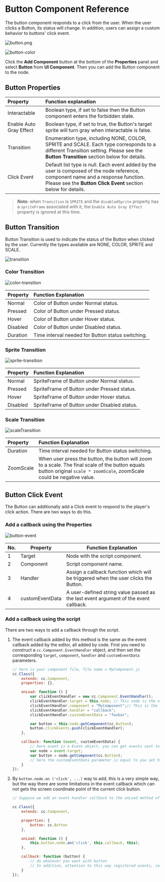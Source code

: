 # Button Component Reference

The button component responds to a click from the user. When the user clicks a Button, its status will change. In addition, users can assign a custom behavior to buttons' click event.

![button.png](./button/button.png)

![button-color](./button/button-color.png)

Click the **Add Component** button at the bottom of the **Properties** panel and select **Button** from **UI Component**. Then you can add the Button component to the node.

## Button Properties

| Property |   Function explanation
| :-------------- | :----------- |
| Interactable            | Boolean type, if set to false then the Button component enters the forbidden state.
| Enable Auto Gray Effect | Boolean type, if set to true, the Button's target sprite will turn gray when interactable is false.
| Transition              | Enumeration type, including NONE, COLOR, SPRITE and SCALE. Each type corresponds to a different Transition setting. Please see the **Button Transition** section below for details. |
| Click Event             | Default list type is null. Each event added by the user is composed of the node reference, component name and a response function. Please see the **Button Click Event** section below for details.

> **Note**: when `Transition` is `SPRITE` and the `disabledSprite` property has a `spriteFrame` associated with it, the `Enable Auto Gray Effect` property is ignored at this time.

## Button Transition

Button Transition is used to indicate the status of the Button when clicked by the user. Currently the types available are NONE, COLOR, SPRITE and SCALE.

![transition](./button/transition.png)

### Color Transition

![color-transition](./button/color-transition.png)

| Property |   Function Explanation
| :-------------- | :----------- |
|Normal| Color of Button under Normal status.
|Pressed| Color of Button under Pressed status.
|Hover| Color of Button under Hover status.
|Disabled| Color of Button under Disabled status.
|Duration| Time interval needed for Button status switching.

### Sprite Transition

![sprite-transition](./button/sprite-transition.png)

| Property |   Function Explanation
| :-------------- | :----------- |
|Normal| SpriteFrame of Button under Normal status.
|Pressed| SpriteFrame of Button under Pressed status.
|Hover| SpriteFrame of Button under Hover status.
|Disabled| SpriteFrame of Button under Disabled status.

### Scale Transition

![scaleTransition](./button/scale-transition.png)

| Property |   Function Explanation
| :-------------- | :----------- |
|Duration| Time interval needed for Button status switching.
|ZoomScale| When user press the button, the button will zoom to a scale. The final scale of the button equals button original `scale * zoomScale`, zoomScale could be negative value.

## Button Click Event

The Button can additionally add a Click event to respond to the player's click action. There are two ways to do this.

### Add a callback using the Properties

![button-event](./button/button-event.png)

| No. | Property | Function Explanation              |
| --- | -------- | -----------                       |
|  1  | Target   | Node with the script component.   |
|  2  | Component | Script component name.           |
|  3  | Handler  | Assign a callback function which will be triggered when the user clicks the Button. |
|  4  | customEventData | A user-defined string value passed as the last event argument of the event callback.  |

### Add a callback using the script

There are two ways to add a callback through the script.

1. The event callback added by this method is the same as the event callback added by the editor, all added by code. First you need to construct a `cc.Component.EventHandler` object, and then set the corresponding `target`, `component`, `handler` and `customEventData` parameters.

    ```js
    // here is your component file, file name = MyComponent.js 
    cc.Class({
        extends: cc.Component,
        properties: {},

        onLoad: function () {
            var clickEventHandler = new cc.Component.EventHandler();
            clickEventHandler.target = this.node; // This node is the node to which your event handler code component belongs
            clickEventHandler.component = "MyComponent";// This is the code file name
            clickEventHandler.handler = "callback";
            clickEventHandler.customEventData = "foobar";

            var button = this.node.getComponent(cc.Button);
            button.clickEvents.push(clickEventHandler);
        },

        callback: function (event, customEventData) {
            // here event is a Event object, you can get events sent to the event node node
            var node = event.target;
            var button = node.getComponent(cc.Button);
            // here the customEventData parameter is equal to you set before the "foobar"
        }
    });
    ```

2. By `button.node.on ('click', ...)` way to add, this is a very simple way, but the way there are some limitations in the event callback which can not gets the screen coordinate point of the current click button.

    ```js
    // Suppose we add an event handler callback to the onLoad method of a component and handle the event in the callback function:

    cc.Class({
        extends: cc.Component,

        properties: {    
            button: cc.Button
        },

        onLoad: function () {
            this.button.node.on('click', this.callback, this);
        },

        callback: function (button) {
            // do whatever you want with button
            // In addition, attention to this way registered events, can not pass customEventData
        }
    });
    ```
